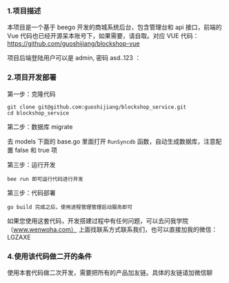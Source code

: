 ### 1.项目描述

本项目是一个基于 beego 开发的商城系统后台，包含管理台和 api 接口，前端的 Vue 代码也已经开源呆本账号下，如果需要，请自取。对应 VUE 代码：https://github.com/guoshijiang/blockshop-vue

项目后端登陆用户可以是 admin, 密码 asd..123 ：


### 2.项目开发部署

第一步：克隆代码

```bigquery
git clone git@github.com:guoshijiang/blockshop_service.git
cd blockshop_service
```

第二步：数据库 migrate

去 models 下面的 base.go 里面打开 `RunSyncdb` 函数，自动生成数据库，注意配置 false 和 true 项

第三步：运行开发
```bigquery
bee run 即可运行代码进行开发
```

第三步：代码部署

```bigquery
go build 完成之后，使用进程管理管理启动服务即可
```

如果您使用这套代码，开发搭建过程中有任何问题，可以去问我学院（www.wenwoha.com） 上面找联系方式联系我们，也可以直接加我的微信：LGZAXE


### 4.使用该代码做二开的条件

使用本套代码做二次开发，需要把所有的产品加友链。具体的友链请加微信聊

